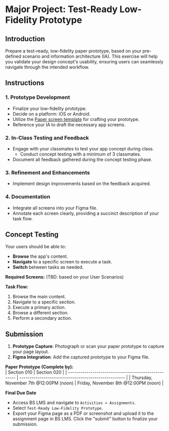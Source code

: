# **Major Project: Test-Ready Low-Fidelity Prototype**

## **Introduction**

Prepare a test-ready, low-fidelity paper prototype, based on your pre-defined scenario and information architecture (IA). This exercise will help you validate your design concept's usability, ensuring users can seamlessly navigate through the intended workflow.

## **Instructions**

### 1. Prototype Development

- Finalize your low-fidelity prototype.
- Decide on a platform: iOS or Android.
- Utilize the [Paper screen template](http://sneakpeekit.com) for crafting your prototype.
- Reference your IA to draft the necessary app screens.

### 2. In-Class Testing and Feedback

- Engage with your classmates to test your app concept during class.
  - Conduct concept testing with a minimum of 3 classmates.
- Document all feedback gathered during the concept testing phase.

### 3. Refinement and Enhancements

- Implement design improvements based on the feedback acquired.

### 4. Documentation

- Integrate all screens into your Figma file.
- Annotate each screen clearly, providing a succinct description of your task flow.

## **Concept Testing**

Your users should be able to:

- **Browse** the app's content.
- **Navigate** to a specific screen to execute a task.
- **Switch** between tasks as needed.

**Required Screens:** (TBD: based on your User Scenarios)

**Task Flow:**

1. Browse the main content.
2. Navigate to a specific section.
3. Execute a primary action.
4. Browse a different section.
5. Perform a secondary action.

## **Submission**

1. **Prototype Capture**: Photograph or scan your paper prototype to capture your page layout.
2. **Figma Integration**: Add the captured prototype to your Figma file.

**Paper Prototype (Complete by):**<br>
| Section 010                                          | Section 020                                          |
| ---------------------------------------------------- | ---------------------------------------------------- |
| Thursday, November 7th @12:00PM (noon)               | Friday, November 8th @12:00PM (noon)                 |

**Final Due Date**<br>
<Badge text="Both Sections: Thursday November 9th @11:59pm" />

- Access BS LMS and navigate to `Activities > Assignments`.
- Select `Test-Ready Low-Fidelity Prototype`.
- Export your Figma page as a PDF or screenshot and upload it to the assignment page in BS LMS. Click the "submit" button to finalize your submission.
